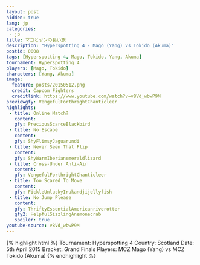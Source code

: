 ```yaml
---
layout: post
hidden: true
lang: jp
categories:
 - jp
title: マゴとヤンの長い旅
description: "Hyperspotting 4 - Mago (Yang) vs Tokido (Akuma)"
postid: 0008
tags: [Hyperspotting 4, Mago, Tokido, Yang, Akuma]
tournament: Hyperspotting 4
players: [Mago, Tokido]
characters: [Yang, Akuma]
image:
  feature: posts/20150512.png
  credit: Capcom Fighters
  creditlink: https://www.youtube.com/watch?v=v8Vd_wbwP9M
previewgfy: VengefulForthrightChanticleer
highlights:
 - title: Online Match?
   content: 
   gfy: PreciousScarceBlackbird
 - title: No Escape
   content: 
   gfy: ShyFlimsyJaguarundi
 - title: Never Seen That Flip
   content: 
   gfy: ShyWarmIberianemeraldlizard
 - title: Cross-Under Anti-Air
   content: 
   gfy: VengefulForthrightChanticleer
 - title: Too Scared To Move
   content: 
   gfy: FickleUnluckyIrukandjijellyfish
 - title: No Jump Please
   content: 
   gfy: ThriftyEssentialAmericanriverotter
   gfy2: HelpfulSizzlingAnemonecrab
   spoiler: true
youtube-source: v8Vd_wbwP9M
---
```


{% highlight html %}
Tournament: Hyperspotting 4
Country: Scotland
Date: 5th April 2015
Bracket: Grand Finals
Players: MCZ Mago (Yang) vs MCZ Tokido (Akuma)
{% endhighlight %}

